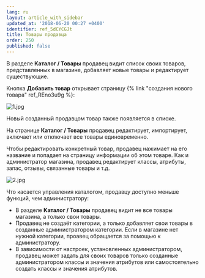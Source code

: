 ```yaml
---
lang: ru
layout: article_with_sidebar
updated_at: '2018-06-20 00:27 +0400'
identifier: ref_5dCYCGJt
title: Товары продавца
order: 250
published: false
---
```

В разделе **Каталог / Товары** продавец видит список своих товаров, представленных в магазине, добавляет новые товары и редактирует существующие.

Кнопка **Добавить товар** открывает страницу {% link "создания нового товара" ref_REno3u9g %}:

![1.jpg]({{site.baseurl}}/attachments/ref_5dCYCGJt/1.jpg)

Новый созданный продавцом товар также появляется в списке.

На странице **Каталог / Товары** продавец редактирует, импортирует, включает или отключает все товары единовременно. 

Чтобы редактировать конкретный товар, продавец нажимает на его название и попадает на страницу информации об этом товаре. Как и администратор магазина, продавец редактирует классы, атрибуты, запас, отзывы, связанные товары и т.д.

![2.jpg]({{site.baseurl}}/attachments/ref_5dCYCGJt/2.jpg)

Что касается управления каталогом, продавцу доступно меньше функций, чем администратору:

*   В разделе **Каталог / Товары** продавец видит не все товары магазина, а только свои товары.
*   Продавец не создаёт категории, а только добавляет свои товары в созданные администратором категории. Если в магазине нет нужной категории, проавец обращается за помощью к администратору.
*   В зависимости от настроек, установленных администратором, продавец может задать для своих товаров только созданные администратором классы и значения атрибутов или самостоятельно создать классы и значения атрибутов.
